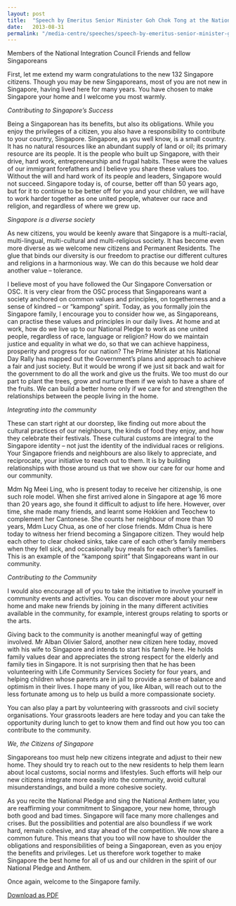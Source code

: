 ```yaml
---
layout: post
title:  "Speech by Emeritus Senior Minister Goh Chok Tong at the National Citizenship Ceremony 2013"
date:   2013-08-31
permalink: "/media-centre/speeches/speech-by-emeritus-senior-minister-goh-chok-tong-at-the-national-citizenship-ceremony-2013"
---
```


Members of the National Integration Council Friends and fellow Singaporeans

First, let me extend my warm congratulations to the new 132 Singapore citizens. Though you may be new Singaporeans, most of you are not new in Singapore, having lived here for many years. You have chosen to make Singapore your home and I welcome you most warmly.

_Contributing to Singapore’s Success_

Being a Singaporean has its benefits, but also its obligations. While you enjoy the privileges of a citizen, you also have a responsibility to contribute to your country, Singapore. Singapore, as you well know, is a small country. It has no natural resources like an abundant supply of land or oil; its primary resource are its people. It is the people who built up Singapore, with their drive, hard work, entrepreneurship and frugal habits. These were the values of our immigrant forefathers and I believe you share these values too. Without the will and hard work of its people and leaders, Singapore would not succeed. Singapore today is, of course, better off than 50 years ago, but for it to continue to be better off for you and your children, we will have to work harder together as one united people, whatever our race and religion, and regardless of where we grew up.

_Singapore is a diverse society_

As new citizens, you would be keenly aware that Singapore is a multi-racial, multi-lingual, multi-cultural and multi-religious society. It has become even more diverse as we welcome new citizens and Permanent Residents. The glue that binds our diversity is our freedom to practise our different cultures and religions in a harmonious way. We can do this because we hold dear another value – tolerance.

I believe most of you have followed the Our Singapore Conversation or OSC. It is very clear from the OSC process that Singaporeans want a society anchored on common values and principles, on togetherness and a sense of kindred – or “kampong” spirit. Today, as you formally join the Singapore family, I encourage you to consider how we, as Singaporeans, can practise these values and principles in our daily lives. At home and at work, how do we live up to our National Pledge to work as one united people, regardless of race, language or religion? How do we maintain justice and equality in what we do, so that we can achieve happiness, prosperity and progress for our nation? The Prime Minister at his National Day Rally has mapped out the Government’s plans and approach to achieve a fair and just society. But it would be wrong if we just sit back and wait for the government to do all the work and give us the fruits. We too must do our part to plant the trees, grow and nurture them if we wish to have a share of the fruits. We can build a better home only if we care for and strengthen the relationships between the people living in the home.

_Integrating into the community_

These can start right at our doorstep, like finding out more about the cultural practices of our neighbours, the kinds of food they enjoy, and how they celebrate their festivals. These cultural customs are integral to the Singapore identity – not just the identity of the individual races or religions. Your Singapore friends and neighbours are also likely to appreciate, and reciprocate, your initiative to reach out to them. It is by building relationships with those around us that we show our care for our home and our community.

Mdm Ng Meei Ling, who is present today to receive her citizenship, is one such role model. When she first arrived alone in Singapore at age 16 more than 20 years ago, she found it difficult to adjust to life here. However, over time, she made many friends, and learnt some Hokkien and Teochew to complement her Cantonese. She counts her neighbour of more than 10 years, Mdm Lucy Chua, as one of her close friends. Mdm Chua is here today to witness her friend becoming a Singapore citizen. They would help each other to clear choked sinks, take care of each other’s family members when they fell sick, and occasionally buy meals for each other’s families. This is an example of the “kampong spirit” that Singaporeans want in our community.

_Contributing to the Community_

I would also encourage all of you to take the initiative to involve yourself in community events and activities. You can discover more about your new home and make new friends by joining in the many different activities available in the community, for example, interest groups relating to sports or the arts.

Giving back to the community is another meaningful way of getting involved. Mr Alban Olivier Salord, another new citizen here today, moved with his wife to Singapore and intends to start his family here. He holds family values dear and appreciates the strong respect for the elderly and family ties in Singapore. It is not surprising then that he has been volunteering with Life Community Services Society for four years, and helping children whose parents are in jail to provide a sense of balance and optimism in their lives. I hope many of you, like Alban, will reach out to the less fortunate among us to help us build a more compassionate society.

You can also play a part by volunteering with grassroots and civil society organisations. Your grassroots leaders are here today and you can take the opportunity during lunch to get to know them and find out how you too can contribute to the community.

_We, the Citizens of Singapore_

Singaporeans too must help new citizens integrate and adjust to their new home. They should try to reach out to the new residents to help them learn about local customs, social norms and lifestyles. Such efforts will help our new citizens integrate more easily into the community, avoid cultural misunderstandings, and build a more cohesive society.

As you recite the National Pledge and sing the National Anthem later, you are reaffirming your commitment to Singapore, your new home, through both good and bad times. Singapore will face many more challenges and crises. But the possibilities and potential are also boundless if we work hard, remain cohesive, and stay ahead of the competition. We now share a common future. This means that you too will now have to shoulder the obligations and responsibilities of being a Singaporean, even as you enjoy the benefits and privileges. Let us therefore work together to make Singapore the best home for all of us and our children in the spirit of our National Pledge and Anthem.

Once again, welcome to the Singapore family. 

[Download as PDF](https://github.com/isomerpages/isomerpages-stratgroup/raw/master/images/Speeches/speech-by-emeritus-senior-minister-goh-chok-tong-at-the-national-citizenship-ceremony-2013.pdf)

